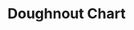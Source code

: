 ---
layout: article
title: Doughnout Chart
menu_title: Doughnout Chart
description: Information über Peakboard Designer Doughnout Chart Control.
lang: de
weight: 620
ref: con-620
redirect_from:
---
